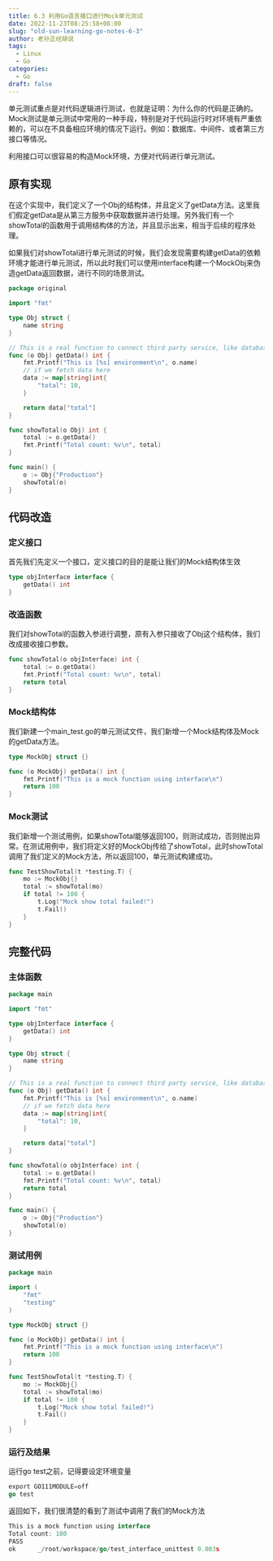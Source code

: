 ```yaml
---
title: 6.3 利用Go语言接口进行Mock单元测试
date: 2022-11-23T08:25:58+08:00
slug: "old-sun-learning-go-notes-6-3"
author: 老孙正经胡说
tags:
  - Linux
  - Go
categories:
  - Go
draft: false
---
```


单元测试重点是对代码逻辑进行测试，也就是证明：为什么你的代码是正确的。Mock测试是单元测试中常用的一种手段，特别是对于代码运行时对环境有严重依赖的，可以在不具备相应环境的情况下运行。例如：数据库、中间件、或者第三方接口等情况。

利用接口可以很容易的构造Mock环境，方便对代码进行单元测试。

## 原有实现

在这个实现中，我们定义了一个Obj的结构体，并且定义了getData方法。这里我们假定getData是从第三方服务中获取数据并进行处理。另外我们有一个showTotal的函数用于调用结构体的方法，并且显示出来，相当于后续的程序处理。

如果我们对showTotal进行单元测试的时候，我们会发现需要构建getData的依赖环境才能进行单元测试，所以此时我们可以使用interface构建一个MockObj来伪造getData返回数据，进行不同的场景测试。

```go
package original

import "fmt"

type Obj struct {
    name string
}

// This is a real function to connect third party service, like database
func (o Obj) getData() int {
    fmt.Printf("This is [%s] environment\n", o.name)
    // if we fetch data here
    data := map[string]int{
        "total": 10,
    }

    return data["total"]
}

func showTotal(o Obj) int {
    total := o.getData()
    fmt.Printf("Total count: %v\n", total)
}

func main() {
    o := Obj{"Production"}
    showTotal(o)
}

```

## 代码改造

### 定义接口

首先我们先定义一个接口，定义接口的目的是能让我们的Mock结构体生效

```go
type objInterface interface {
    getData() int
}
```

### 改造函数

我们对showTotal的函数入参进行调整，原有入参只接收了Obj这个结构体，我们改成接收接口参数。

```go
func showTotal(o objInterface) int {
    total := o.getData()
    fmt.Printf("Total count: %v\n", total)
    return total
}
```

### Mock结构体

我们新建一个main_test.go的单元测试文件，我们新增一个Mock结构体及Mock的getData方法。

```go
type MockObj struct {}

func (o MockObj) getData() int {
    fmt.Printf("This is a mock function using interface\n")
    return 100
}
```

### Mock测试

我们新增一个测试用例，如果showTotal能够返回100，则测试成功，否则抛出异常。在测试用例中，我们将定义好的MockObj传给了showTotal，此时showTotal调用了我们定义的Mock方法，所以返回100，单元测试构建成功。

```go
func TestShowTotal(t *testing.T) {
    mo := MockObj{}
    total := showTotal(mo)
    if total != 100 {
        t.Log("Mock show total failed!")
        t.Fail()
    }
}
```

## 完整代码

### 主体函数

```go
package main

import "fmt"

type objInterface interface {
    getData() int
}

type Obj struct {
    name string
}

// This is a real function to connect third party service, like database
func (o Obj) getData() int {
    fmt.Printf("This is [%s] environment\n", o.name)
    // if we fetch data here
    data := map[string]int{
        "total": 10,
    }

    return data["total"]
}

func showTotal(o objInterface) int {
    total := o.getData()
    fmt.Printf("Total count: %v\n", total)
    return total
}

func main() {
    o := Obj{"Production"}
    showTotal(o)
}
```

### 测试用例

```go
package main

import (
    "fmt"
    "testing"
)

type MockObj struct {}

func (o MockObj) getData() int {
    fmt.Printf("This is a mock function using interface\n")
    return 100
}

func TestShowTotal(t *testing.T) {
    mo := MockObj{}
    total := showTotal(mo)
    if total != 100 {
        t.Log("Mock show total failed!")
        t.Fail()
    }
}
```

### 运行及结果

运行go test之前，记得要设定环境变量

```go
export GO111MODULE=off
go test
```

返回如下，我们很清楚的看到了测试中调用了我们的Mock方法

```go
This is a mock function using interface
Total count: 100
PASS
ok  	_/root/workspace/go/test_interface_unittest	0.003s
```